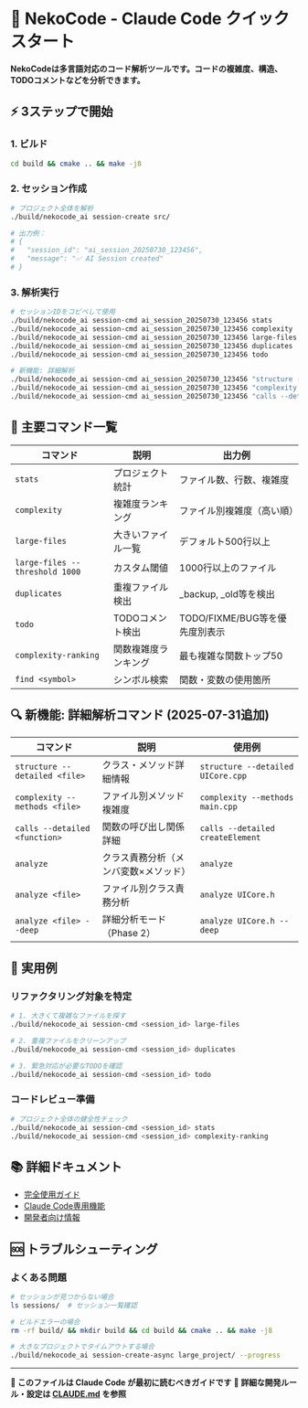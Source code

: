 # 🤖 NekoCode - Claude Code クイックスタート

**NekoCodeは多言語対応のコード解析ツールです。コードの複雑度、構造、TODOコメントなどを分析できます。**

## ⚡ 3ステップで開始

### 1. ビルド
```bash
cd build && cmake .. && make -j8
```

### 2. セッション作成
```bash
# プロジェクト全体を解析
./build/nekocode_ai session-create src/

# 出力例：
# {
#   "session_id": "ai_session_20250730_123456",
#   "message": "✅ AI Session created"
# }
```

### 3. 解析実行
```bash
# セッションIDをコピペして使用
./build/nekocode_ai session-cmd ai_session_20250730_123456 stats
./build/nekocode_ai session-cmd ai_session_20250730_123456 complexity
./build/nekocode_ai session-cmd ai_session_20250730_123456 large-files
./build/nekocode_ai session-cmd ai_session_20250730_123456 duplicates
./build/nekocode_ai session-cmd ai_session_20250730_123456 todo

# 新機能: 詳細解析
./build/nekocode_ai session-cmd ai_session_20250730_123456 "structure --detailed main.cpp"
./build/nekocode_ai session-cmd ai_session_20250730_123456 "complexity --methods main.cpp"
./build/nekocode_ai session-cmd ai_session_20250730_123456 "calls --detailed processData"
```

## 🎯 主要コマンド一覧

| コマンド | 説明 | 出力例 |
|---------|------|--------|
| `stats` | プロジェクト統計 | ファイル数、行数、複雑度 |
| `complexity` | 複雑度ランキング | ファイル別複雑度（高い順） |
| `large-files` | 大きいファイル一覧 | デフォルト500行以上 |
| `large-files --threshold 1000` | カスタム閾値 | 1000行以上のファイル |
| `duplicates` | 重複ファイル検出 | _backup, _old等を検出 |
| `todo` | TODOコメント検出 | TODO/FIXME/BUG等を優先度別表示 |
| `complexity-ranking` | 関数複雑度ランキング | 最も複雑な関数トップ50 |
| `find <symbol>` | シンボル検索 | 関数・変数の使用箇所 |

## 🔍 新機能: 詳細解析コマンド (2025-07-31追加)

| コマンド | 説明 | 使用例 |
|---------|------|--------|
| `structure --detailed <file>` | クラス・メソッド詳細情報 | `structure --detailed UICore.cpp` |
| `complexity --methods <file>` | ファイル別メソッド複雑度 | `complexity --methods main.cpp` |
| `calls --detailed <function>` | 関数の呼び出し関係詳細 | `calls --detailed createElement` |
| `analyze` | クラス責務分析（メンバ変数×メソッド） | `analyze` |
| `analyze <file>` | ファイル別クラス責務分析 | `analyze UICore.h` |
| `analyze <file> --deep` | 詳細分析モード（Phase 2） | `analyze UICore.h --deep` |

## 🚀 実用例

### リファクタリング対象を特定
```bash
# 1. 大きくて複雑なファイルを探す
./build/nekocode_ai session-cmd <session_id> large-files

# 2. 重複ファイルをクリーンアップ
./build/nekocode_ai session-cmd <session_id> duplicates

# 3. 緊急対応が必要なTODOを確認
./build/nekocode_ai session-cmd <session_id> todo
```

### コードレビュー準備
```bash
# プロジェクト全体の健全性チェック
./build/nekocode_ai session-cmd <session_id> stats
./build/nekocode_ai session-cmd <session_id> complexity-ranking
```

## 📚 詳細ドキュメント

- [完全使用ガイド](docs/USAGE_jp.md)
- [Claude Code専用機能](docs/claude-code/INDEX.md)
- [開発者向け情報](CLAUDE.md)

## 🆘 トラブルシューティング

### よくある問題
```bash
# セッションが見つからない場合
ls sessions/  # セッション一覧確認

# ビルドエラーの場合
rm -rf build/ && mkdir build && cd build && cmake .. && make -j8

# 大きなプロジェクトでタイムアウトする場合
./build/nekocode_ai session-create-async large_project/ --progress
```

---
**🎯 このファイルは Claude Code が最初に読むべきガイドです**
**📝 詳細な開発ルール・設定は [CLAUDE.md](CLAUDE.md) を参照**